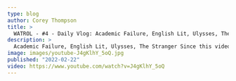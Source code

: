 ```yaml
---
type: blog
author: Corey Thompson
title: >
  WATROL - #4 - Daily Vlog: Academic Failure, English Lit, Ulysses, The Stranger
description: >
  Academic Failure, English Lit, Ulysses, The Stranger Since this video was created, I've since joined the Amazon Affiliate program.
image: images/youtube-J4gKlhY_5oQ.jpg
published: "2022-02-22"
video: https://www.youtube.com/watch?v=J4gKlhY_5oQ
---
```

